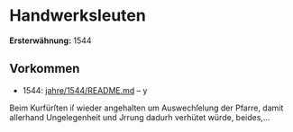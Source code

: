 # Handwerksleuten

**Ersterwähnung:** 1544

## Vorkommen
- 1544: [jahre/1544/README.md](../jahre/1544/README.md) – y

Beim Kurfürſten iſ wieder angehalten um Auswechſelung
der Pfarre, damit allerhand Ungelegenheit und Jrrung
dadurh verhütet würde, beides,...
